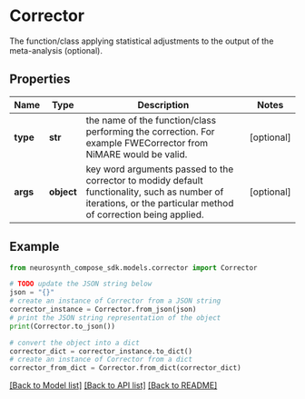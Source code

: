 # Corrector

The function/class applying statistical adjustments to the output of the meta-analysis (optional).

## Properties

Name | Type | Description | Notes
------------ | ------------- | ------------- | -------------
**type** | **str** | the name of the function/class performing the correction. For example FWECorrector from NiMARE would be valid. | [optional] 
**args** | **object** | key word arguments passed to the corrector to modidy default functionality, such as number of iterations, or the particular method of correction being applied. | [optional] 

## Example

```python
from neurosynth_compose_sdk.models.corrector import Corrector

# TODO update the JSON string below
json = "{}"
# create an instance of Corrector from a JSON string
corrector_instance = Corrector.from_json(json)
# print the JSON string representation of the object
print(Corrector.to_json())

# convert the object into a dict
corrector_dict = corrector_instance.to_dict()
# create an instance of Corrector from a dict
corrector_from_dict = Corrector.from_dict(corrector_dict)
```
[[Back to Model list]](../README.md#documentation-for-models) [[Back to API list]](../README.md#documentation-for-api-endpoints) [[Back to README]](../README.md)


